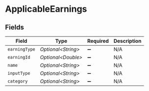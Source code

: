 # ApplicableEarnings


## Fields

| Field               | Type                | Required            | Description         |
| ------------------- | ------------------- | ------------------- | ------------------- |
| `earningType`       | *Optional\<String>* | :heavy_minus_sign:  | N/A                 |
| `earningId`         | *Optional\<Double>* | :heavy_minus_sign:  | N/A                 |
| `name`              | *Optional\<String>* | :heavy_minus_sign:  | N/A                 |
| `inputType`         | *Optional\<String>* | :heavy_minus_sign:  | N/A                 |
| `category`          | *Optional\<String>* | :heavy_minus_sign:  | N/A                 |